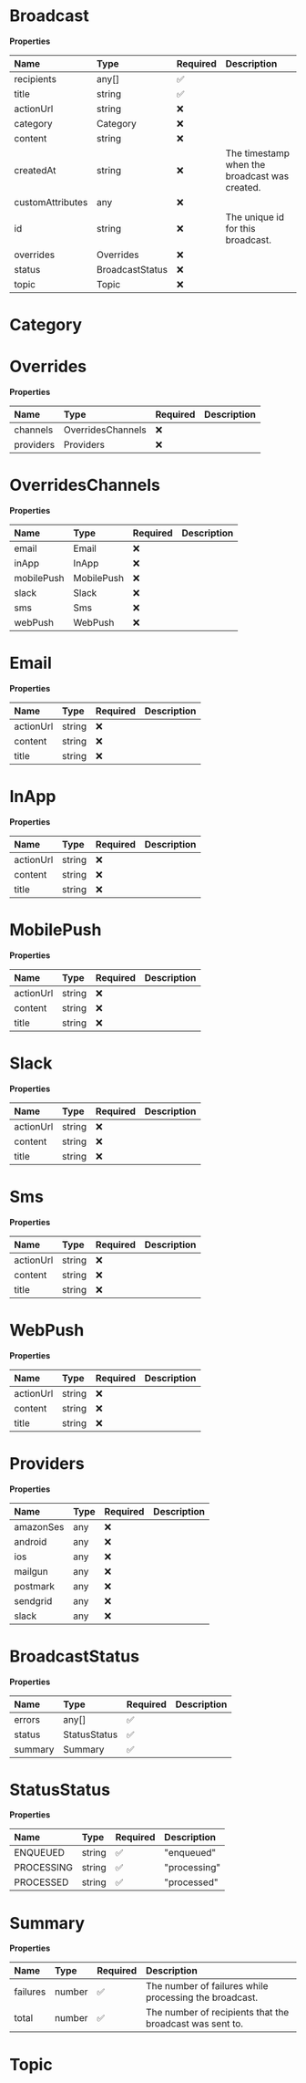 # Broadcast

**Properties**

| Name             | Type            | Required | Description                                   |
| :--------------- | :-------------- | :------- | :-------------------------------------------- |
| recipients       | any[]           | ✅       |                                               |
| title            | string          | ✅       |                                               |
| actionUrl        | string          | ❌       |                                               |
| category         | Category        | ❌       |                                               |
| content          | string          | ❌       |                                               |
| createdAt        | string          | ❌       | The timestamp when the broadcast was created. |
| customAttributes | any             | ❌       |                                               |
| id               | string          | ❌       | The unique id for this broadcast.             |
| overrides        | Overrides       | ❌       |                                               |
| status           | BroadcastStatus | ❌       |                                               |
| topic            | Topic           | ❌       |                                               |

# Category

# Overrides

**Properties**

| Name      | Type              | Required | Description |
| :-------- | :---------------- | :------- | :---------- |
| channels  | OverridesChannels | ❌       |             |
| providers | Providers         | ❌       |             |

# OverridesChannels

**Properties**

| Name       | Type       | Required | Description |
| :--------- | :--------- | :------- | :---------- |
| email      | Email      | ❌       |             |
| inApp      | InApp      | ❌       |             |
| mobilePush | MobilePush | ❌       |             |
| slack      | Slack      | ❌       |             |
| sms        | Sms        | ❌       |             |
| webPush    | WebPush    | ❌       |             |

# Email

**Properties**

| Name      | Type   | Required | Description |
| :-------- | :----- | :------- | :---------- |
| actionUrl | string | ❌       |             |
| content   | string | ❌       |             |
| title     | string | ❌       |             |

# InApp

**Properties**

| Name      | Type   | Required | Description |
| :-------- | :----- | :------- | :---------- |
| actionUrl | string | ❌       |             |
| content   | string | ❌       |             |
| title     | string | ❌       |             |

# MobilePush

**Properties**

| Name      | Type   | Required | Description |
| :-------- | :----- | :------- | :---------- |
| actionUrl | string | ❌       |             |
| content   | string | ❌       |             |
| title     | string | ❌       |             |

# Slack

**Properties**

| Name      | Type   | Required | Description |
| :-------- | :----- | :------- | :---------- |
| actionUrl | string | ❌       |             |
| content   | string | ❌       |             |
| title     | string | ❌       |             |

# Sms

**Properties**

| Name      | Type   | Required | Description |
| :-------- | :----- | :------- | :---------- |
| actionUrl | string | ❌       |             |
| content   | string | ❌       |             |
| title     | string | ❌       |             |

# WebPush

**Properties**

| Name      | Type   | Required | Description |
| :-------- | :----- | :------- | :---------- |
| actionUrl | string | ❌       |             |
| content   | string | ❌       |             |
| title     | string | ❌       |             |

# Providers

**Properties**

| Name      | Type | Required | Description |
| :-------- | :--- | :------- | :---------- |
| amazonSes | any  | ❌       |             |
| android   | any  | ❌       |             |
| ios       | any  | ❌       |             |
| mailgun   | any  | ❌       |             |
| postmark  | any  | ❌       |             |
| sendgrid  | any  | ❌       |             |
| slack     | any  | ❌       |             |

# BroadcastStatus

**Properties**

| Name    | Type         | Required | Description |
| :------ | :----------- | :------- | :---------- |
| errors  | any[]        | ✅       |             |
| status  | StatusStatus | ✅       |             |
| summary | Summary      | ✅       |             |

# StatusStatus

**Properties**

| Name       | Type   | Required | Description  |
| :--------- | :----- | :------- | :----------- |
| ENQUEUED   | string | ✅       | "enqueued"   |
| PROCESSING | string | ✅       | "processing" |
| PROCESSED  | string | ✅       | "processed"  |

# Summary

**Properties**

| Name     | Type   | Required | Description                                              |
| :------- | :----- | :------- | :------------------------------------------------------- |
| failures | number | ✅       | The number of failures while processing the broadcast.   |
| total    | number | ✅       | The number of recipients that the broadcast was sent to. |

# Topic
